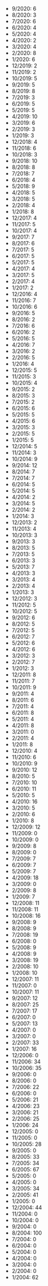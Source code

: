 *  9/2020: 6
*  8/2020: 3
*  7/2020: 6
*  6/2020: 4
*  5/2020: 4
*  4/2020: 2
*  3/2020: 4
*  2/2020: 8
*  1/2020: 6
*  12/2019: 2
*  11/2019: 2
*  10/2019: 5
*  9/2019: 5
*  8/2019: 8
*  7/2019: 3
*  6/2019: 5
*  5/2019: 5
*  4/2019: 10
*  3/2019: 6
*  2/2019: 3
*  1/2019: 3
*  12/2018: 4
*  11/2018: 6
*  10/2018: 3
*  9/2018: 10
*  8/2018: 8
*  7/2018: 7
*  6/2018: 4
*  5/2018: 9
*  4/2018: 5
*  3/2018: 5
*  2/2018: 4
*  1/2018: 8
*  12/2017: 4
*  11/2017: 5
*  10/2017: 4
*  9/2017: 7
*  8/2017: 6
*  7/2017: 5
*  6/2017: 5
*  5/2017: 5
*  4/2017: 4
*  3/2017: 5
*  2/2017: 4
*  1/2017: 2
*  12/2016: 4
*  11/2016: 7
*  10/2016: 6
*  9/2016: 5
*  8/2016: 2
*  7/2016: 6
*  6/2016: 2
*  5/2016: 5
*  4/2016: 7
*  3/2016: 2
*  2/2016: 5
*  1/2016: 4
*  12/2015: 5
*  11/2015: 3
*  10/2015: 4
*  9/2015: 2
*  8/2015: 3
*  7/2015: 2
*  6/2015: 6
*  5/2015: 5
*  4/2015: 6
*  3/2015: 3
*  2/2015: 5
*  1/2015: 5
*  12/2014: 5
*  11/2014: 3
*  10/2014: 9
*  9/2014: 12
*  8/2014: 7
*  7/2014: 7
*  6/2014: 5
*  5/2014: 5
*  4/2014: 2
*  3/2014: 5
*  2/2014: 2
*  1/2014: 3
*  12/2013: 2
*  11/2013: 4
*  10/2013: 3
*  9/2013: 3
*  8/2013: 5
*  7/2013: 5
*  6/2013: 3
*  5/2013: 7
*  4/2013: 3
*  3/2013: 4
*  2/2013: 4
*  1/2013: 3
*  12/2012: 3
*  11/2012: 5
*  10/2012: 5
*  9/2012: 6
*  8/2012: 5
*  7/2012: 5
*  6/2012: 7
*  5/2012: 6
*  4/2012: 6
*  3/2012: 3
*  2/2012: 7
*  1/2012: 3
*  12/2011: 8
*  11/2011: 7
*  10/2011: 9
*  9/2011: 4
*  8/2011: 6
*  7/2011: 4
*  6/2011: 8
*  5/2011: 4
*  4/2011: 8
*  3/2011: 0
*  2/2011: 4
*  1/2011: 8
*  12/2010: 4
*  11/2010: 6
*  10/2010: 9
*  9/2010: 12
*  8/2010: 5
*  7/2010: 10
*  6/2010: 11
*  5/2010: 5
*  4/2010: 16
*  3/2010: 5
*  2/2010: 6
*  1/2010: 8
*  12/2009: 12
*  11/2009: 0
*  10/2009: 0
*  9/2009: 8
*  8/2009: 0
*  7/2009: 7
*  6/2009: 7
*  5/2009: 7
*  4/2009: 18
*  3/2009: 0
*  2/2009: 8
*  1/2009: 7
*  12/2008: 11
*  11/2008: 11
*  10/2008: 16
*  9/2008: 9
*  8/2008: 9
*  7/2008: 19
*  6/2008: 0
*  5/2008: 9
*  4/2008: 9
*  3/2008: 19
*  2/2008: 10
*  1/2008: 10
*  12/2007: 11
*  11/2007: 0
*  10/2007: 11
*  9/2007: 12
*  8/2007: 25
*  7/2007: 17
*  6/2007: 0
*  5/2007: 13
*  4/2007: 0
*  3/2007: 0
*  2/2007: 33
*  1/2007: 16
*  12/2006: 0
*  11/2006: 34
*  10/2006: 35
*  9/2006: 0
*  8/2006: 0
*  7/2006: 22
*  6/2006: 0
*  5/2006: 21
*  4/2006: 23
*  3/2006: 21
*  2/2006: 25
*  1/2006: 24
*  12/2005: 0
*  11/2005: 0
*  10/2005: 28
*  9/2005: 0
*  8/2005: 33
*  7/2005: 34
*  6/2005: 67
*  5/2005: 0
*  4/2005: 0
*  3/2005: 34
*  2/2005: 41
*  1/2005: 0
*  12/2004: 44
*  11/2004: 0
*  10/2004: 0
*  9/2004: 0
*  8/2004: 100
*  7/2004: 0
*  6/2004: 0
*  5/2004: 0
*  4/2004: 0
*  3/2004: 0
*  2/2004: 0
*  1/2004: 62